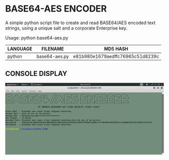 # BASE64-AES ENCODER
A simple python script file to create and read BASE64/AES encoded text strings, using a unique salt and a corporate Enterprise key.

Usage: python base64-aes.py

| LANGUAGE | FILENAME | MD5 HASH |
|------    |------    | -------  |
| python | base64-aes.py | e81b980e1679aedffc76965c51d8239c |

## CONSOLE DISPLAY
![Screenshot](picture1.png)
